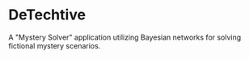 # DeTechtive
A "Mystery Solver" application utilizing Bayesian networks for solving fictional mystery scenarios.
